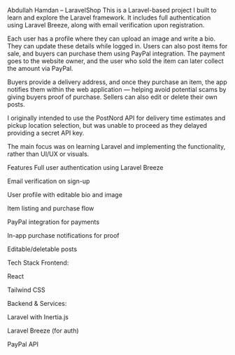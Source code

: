 Abdullah Hamdan – LaravelShop
This is a Laravel-based project I built to learn and explore the Laravel framework. It includes full authentication using Laravel Breeze, along with email verification upon registration.

Each user has a profile where they can upload an image and write a bio. They can update these details while logged in. Users can also post items for sale, and buyers can purchase them using PayPal integration. The payment goes to the website owner, and the user who sold the item can later collect the amount via PayPal.

Buyers provide a delivery address, and once they purchase an item, the app notifies them within the web application — helping avoid potential scams by giving buyers proof of purchase. Sellers can also edit or delete their own posts.

I originally intended to use the PostNord API for delivery time estimates and pickup location selection, but was unable to proceed as they delayed providing a secret API key.

The main focus was on learning Laravel and implementing the functionality, rather than UI/UX or visuals.

Features
Full user authentication using Laravel Breeze

Email verification on sign-up

User profile with editable bio and image

Item listing and purchase flow

PayPal integration for payments

In-app purchase notifications for proof

Editable/deletable posts

Tech Stack
Frontend:

React

Tailwind CSS

Backend & Services:

Laravel with Inertia.js

Laravel Breeze (for auth)

PayPal API
